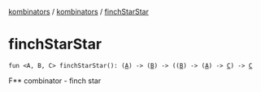 [kombinators](../index.md) / [kombinators](index.md) / [finchStarStar](./finch-star-star.md)

# finchStarStar

`fun <A, B, C> finchStarStar(): (`[`A`](finch-star-star.md#A)`) -> (`[`B`](finch-star-star.md#B)`) -> ((`[`B`](finch-star-star.md#B)`) -> (`[`A`](finch-star-star.md#A)`) -> `[`C`](finch-star-star.md#C)`) -> `[`C`](finch-star-star.md#C)

F** combinator - finch star

